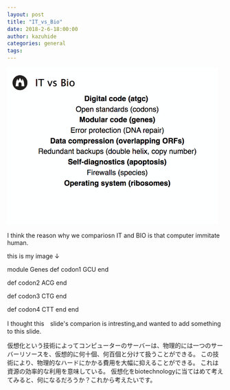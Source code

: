 ```yaml
---
layout: post
title: "IT_vs_Bio"
date: 2018-2-6-18:00:00
author: kazuhide
categories: general
tags: 
---
```


![it_bio](/images/it_bio.jpg)


I think the reason why we compariosn IT and BIO is that computer immitate human.

this is my image ↓

module Genes
  def codon1
    GCU
  end

  def codon2
    ACG
  end

  def codon3
    CTG
  end

  def codon4
    CTT
  end
end

I thought this　slide's comparion is intresting,and wanted to add something to this slide.

仮想化という技術によってコンピューターのサーバーは、物理的には一つのサーバーリソースを、仮想的に何十個、何百個と分けて扱うことができる。
この技術により、物理的なハードにかかる費用を大幅に抑えることができる。
これは資源の効率的な利用を意味している。
仮想化をbiotechnologyに当てはめて考えてみると、何になるだろうか？これから考えたいです。

